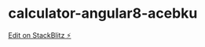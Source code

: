 # calculator-angular8-acebku

[Edit on StackBlitz ⚡️](https://stackblitz.com/edit/calculator-angular8-acebku)